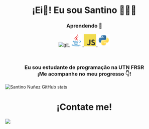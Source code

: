 
<h1 align="center">¡Ei👋! Eu sou Santino 👨🏻‍💻</h1>

<h3 align="center"> Aprendendo 🧠 </h3>
<p align="center"><a href="https://www.java.com" target="_blank" rel="noreferrer"> <img src="https://www.vectorlogo.zone/logos/git-scm/git-scm-icon.svg" alt="git" width="40" height="40"/> </a> <a href="https://www.w3.org/html/" target="_blank" rel="noreferrer"><img src="https://raw.githubusercontent.com/devicons/devicon/master/icons/java/java-original.svg" alt="java" width="40" height="40"/> </a> <a href="https://developer.mozilla.org/en-US/docs/Web/JavaScript" target="_blank" rel="noreferrer"> <img src="https://raw.githubusercontent.com/devicons/devicon/master/icons/javascript/javascript-original.svg" alt="javascript" width="40" height="40"/> </a> <a href="https://www.python.org" target="_blank" rel="noreferrer"> <img src="https://raw.githubusercontent.com/devicons/devicon/master/icons/python/python-original.svg" alt="python" width="40" height="40"/> </a> </p> <br>

<h3 align="center"> Eu sou estudante de <strong> programação </strong> na UTN FRSR <br> ¡Me acompanhe no meu progresso 👇!</h3> 

<!-- ![Top Langs](https://github-readme-stats.vercel.app/api/top-langs/?username=santinonunez&hide_progress=true) 
![](https://streak-stats.demolab.com?user=SantinoNunez&theme=github-dark-blue&locale=es&mode=weekly&card_width=479&sideNums=2C1DEB&border=0AEBDE&stroke=08E9EB&fire=EB1818) -->
![Santino Nuñez GitHub stats](https://github-readme-stats.vercel.app/api?username=santinonunez&show_icons=true&theme=transparent&border=0AEBDE)


<h1 align="center">¡Contate me!</h1>
<a  href="https://santinunez130@gmail.com"> 
  <img align="center" src="https://user-images.githubusercontent.com/76783198/182482940-c4a2a044-de93-4450-b354-9628cbb175c9.svg"/>
</a>
